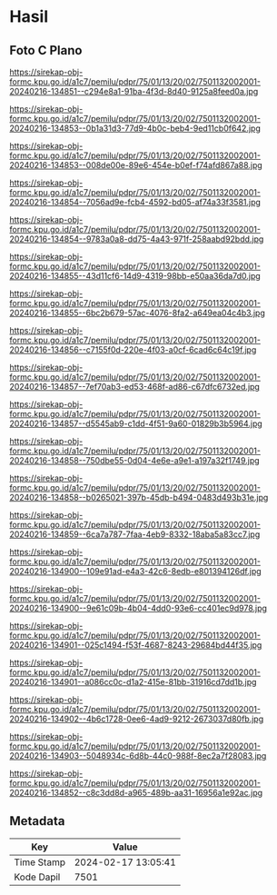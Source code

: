 # Hasil

## Foto C Plano

https://sirekap-obj-formc.kpu.go.id/a1c7/pemilu/pdpr/75/01/13/20/02/7501132002001-20240216-134851--c294e8a1-91ba-4f3d-8d40-9125a8feed0a.jpg

https://sirekap-obj-formc.kpu.go.id/a1c7/pemilu/pdpr/75/01/13/20/02/7501132002001-20240216-134853--0b1a31d3-77d9-4b0c-beb4-9ed11cb0f642.jpg

https://sirekap-obj-formc.kpu.go.id/a1c7/pemilu/pdpr/75/01/13/20/02/7501132002001-20240216-134853--008de00e-89e6-454e-b0ef-f74afd867a88.jpg

https://sirekap-obj-formc.kpu.go.id/a1c7/pemilu/pdpr/75/01/13/20/02/7501132002001-20240216-134854--7056ad9e-fcb4-4592-bd05-af74a33f3581.jpg

https://sirekap-obj-formc.kpu.go.id/a1c7/pemilu/pdpr/75/01/13/20/02/7501132002001-20240216-134854--9783a0a8-dd75-4a43-971f-258aabd92bdd.jpg

https://sirekap-obj-formc.kpu.go.id/a1c7/pemilu/pdpr/75/01/13/20/02/7501132002001-20240216-134855--43d11cf6-14d9-4319-98bb-e50aa36da7d0.jpg

https://sirekap-obj-formc.kpu.go.id/a1c7/pemilu/pdpr/75/01/13/20/02/7501132002001-20240216-134855--6bc2b679-57ac-4076-8fa2-a649ea04c4b3.jpg

https://sirekap-obj-formc.kpu.go.id/a1c7/pemilu/pdpr/75/01/13/20/02/7501132002001-20240216-134856--c7155f0d-220e-4f03-a0cf-6cad6c64c19f.jpg

https://sirekap-obj-formc.kpu.go.id/a1c7/pemilu/pdpr/75/01/13/20/02/7501132002001-20240216-134857--7ef70ab3-ed53-468f-ad86-c67dfc6732ed.jpg

https://sirekap-obj-formc.kpu.go.id/a1c7/pemilu/pdpr/75/01/13/20/02/7501132002001-20240216-134857--d5545ab9-c1dd-4f51-9a60-01829b3b5964.jpg

https://sirekap-obj-formc.kpu.go.id/a1c7/pemilu/pdpr/75/01/13/20/02/7501132002001-20240216-134858--750dbe55-0d04-4e6e-a9e1-a197a32f1749.jpg

https://sirekap-obj-formc.kpu.go.id/a1c7/pemilu/pdpr/75/01/13/20/02/7501132002001-20240216-134858--b0265021-397b-45db-b494-0483d493b31e.jpg

https://sirekap-obj-formc.kpu.go.id/a1c7/pemilu/pdpr/75/01/13/20/02/7501132002001-20240216-134859--6ca7a787-7faa-4eb9-8332-18aba5a83cc7.jpg

https://sirekap-obj-formc.kpu.go.id/a1c7/pemilu/pdpr/75/01/13/20/02/7501132002001-20240216-134900--109e91ad-e4a3-42c6-8edb-e801394126df.jpg

https://sirekap-obj-formc.kpu.go.id/a1c7/pemilu/pdpr/75/01/13/20/02/7501132002001-20240216-134900--9e61c09b-4b04-4dd0-93e6-cc401ec9d978.jpg

https://sirekap-obj-formc.kpu.go.id/a1c7/pemilu/pdpr/75/01/13/20/02/7501132002001-20240216-134901--025c1494-f53f-4687-8243-29684bd44f35.jpg

https://sirekap-obj-formc.kpu.go.id/a1c7/pemilu/pdpr/75/01/13/20/02/7501132002001-20240216-134901--a086cc0c-d1a2-415e-81bb-31916cd7dd1b.jpg

https://sirekap-obj-formc.kpu.go.id/a1c7/pemilu/pdpr/75/01/13/20/02/7501132002001-20240216-134902--4b6c1728-0ee6-4ad9-9212-2673037d80fb.jpg

https://sirekap-obj-formc.kpu.go.id/a1c7/pemilu/pdpr/75/01/13/20/02/7501132002001-20240216-134903--5048934c-6d8b-44c0-988f-8ec2a7f28083.jpg

https://sirekap-obj-formc.kpu.go.id/a1c7/pemilu/pdpr/75/01/13/20/02/7501132002001-20240216-134852--c8c3dd8d-a965-489b-aa31-16956a1e92ac.jpg


## Metadata

| Key        | Value               |
| ---------- | ------------------- |
| Time Stamp | 2024-02-17 13:05:41 |
| Kode Dapil | 7501                |



